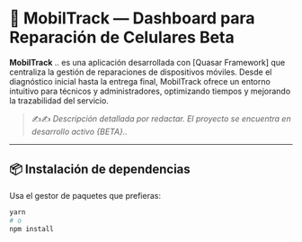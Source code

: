 # 📱 MobilTrack — Dashboard para Reparación de Celulares Beta

**MobilTrack** .. es una aplicación desarrollada con [Quasar Framework] que centraliza la gestión de reparaciones de dispositivos móviles. Desde el diagnóstico inicial hasta la entrega final, MobilTrack ofrece un entorno intuitivo para técnicos y administradores, optimizando tiempos y mejorando la trazabilidad del servicio.

> ✍️✍️ _Descripción detallada por redactar. El proyecto se encuentra en desarrollo activo {BETA}.._

---

## 📦 Instalación de dependencias

Usa el gestor de paquetes que prefieras:

```bash
yarn
# o
npm install
```
